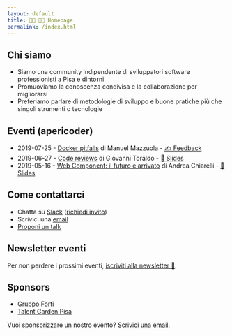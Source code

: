 ```yaml
---
layout: default
title: 👩‍💻 👨‍💻 Homepage
permalink: /index.html
---
```


## Chi siamo

* Siamo una community indipendente di sviluppatori software professionisti a
  Pisa e dintorni
* Promuoviamo la conoscenza condivisa e la collaborazione per migliorarsi
* Preferiamo parlare di metodologie di sviluppo e buone pratiche più che singoli
  strumenti o tecnologie

## Eventi (apericoder)

* 2019-07-25 - [Docker pitfalls](https://www.eventbrite.it/e/biglietti-docker-pitfalls-apericoder-65511932955)
  di Manuel Mazzuola - [✍️ Feedback](https://forms.gle/xer3GpVbW1j2bnyz5)
* 2019-06-27 - [Code reviews](https://www.eventbrite.it/e/biglietti-code-reviews-apericoder-62586522975)
  di Giovanni Toraldo - [💾 Slides](https://speakerdeck.com/gionn/about-code-review-and-bugs)
* 2019-05-16 - [Web Component: il futuro è arrivato](https://www.eventbrite.it/e/biglietti-web-component-il-futuro-e-arrivato-apericoder-60531057021) di Andrea Chiarelli - [💾 Slides](/slides/2019-05-17-web-components.pdf)

## Come contattarci

* Chatta su [Slack](https://montacchiello.slack.com) ([richiedi invito](https://montacchiello-invites.herokuapp.com/))
* Scrivici una [email](mailto:info@montacchiello.dev)
* [Proponi un talk](https://forms.gle/pZEhv3WJjmNcVdHL6)

## Newsletter eventi

Per non perdere i prossimi eventi, [iscriviti alla newsletter 📨](http://eepurl.com/gqRfon).

## Sponsors

* [Gruppo Forti](https://www.gruppoforti.it/)
* [Talent Garden Pisa](https://talentgarden.org/it/campus/italia/pisa/)

Vuoi sponsorizzare un nostro evento? Scrivici una [email](mailto:sponsors@montacchiello.dev).
